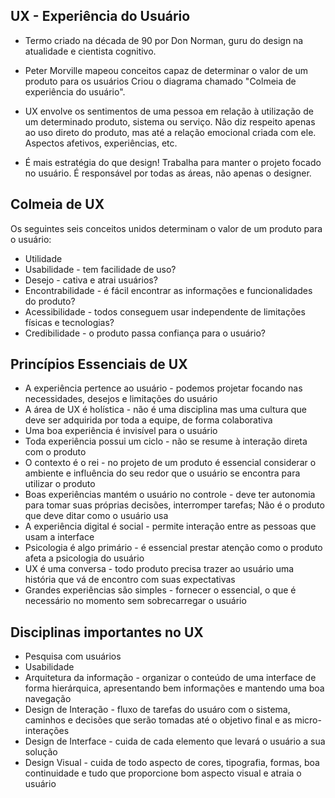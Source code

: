 ## UX - Experiência do Usuário
- Termo criado na década de 90 por Don Norman, guru do design na atualidade e cientista cognitivo.

- Peter Morville mapeou conceitos capaz de 
determinar o valor de um produto para os usuários Criou o diagrama chamado "Colmeia de experiência do usuário". 

- UX envolve os sentimentos de uma pessoa em relação à utilização de um determinado produto, sistema ou serviço. Não diz respeito apenas ao uso direto do produto, mas até a relação emocional criada com ele. Aspectos afetivos, experiências, etc. 

- É mais estratégia do que design! Trabalha para manter o projeto focado no usuário. É responsável por todas as áreas, não apenas o designer. 

## Colmeia de UX
Os seguintes seis conceitos unidos determinam o valor de um produto para o usuário: 

- Utilidade 
- Usabilidade - tem facilidade de uso?
- Desejo - cativa e atrai usuários?
- Encontrabilidade - é fácil encontrar as informações e funcionalidades do produto?
- Acessibilidade - todos conseguem usar independente de limitações físicas e tecnologias?
- Credibilidade - o produto passa confiança para o usuário?

## Princípios Essenciais de UX
- A experiência pertence ao usuário - podemos projetar focando nas necessidades, desejos e limitações do usuário
- A área de UX é holística - não é uma disciplina mas uma cultura que deve ser adquirida por toda a equipe, de forma colaborativa
- Uma boa experiência é invisível para o usuário 
- Toda experiência possui um ciclo - não se resume à interação direta com o produto
- O contexto é o rei - no projeto de um produto é essencial considerar o ambiente e influência do seu redor que o usuário se encontra para utilizar o produto
- Boas experiências mantém o usuário no controle - deve ter autonomia para tomar suas próprias decisões, interromper tarefas; Não é o produto que deve ditar como o usuário usa
- A experiência digital é social - permite interação entre as pessoas que usam a interface
- Psicologia é algo primário - é essencial prestar atenção como o produto afeta a psicologia do usuário
- UX é uma conversa - todo produto precisa trazer ao usuário uma história que vá de encontro com suas expectativas
- Grandes experiências são simples - fornecer o essencial, o que é necessário no momento sem sobrecarregar o usuário

## Disciplinas importantes no UX
- Pesquisa com usuários
- Usabilidade
- Arquitetura da informação - organizar o conteúdo de uma interface de forma hierárquica, apresentando bem informações e mantendo uma boa navegação
- Design de Interação - fluxo de tarefas do usuáro com o sistema, caminhos e decisões que serão tomadas até o objetivo final e as micro-interações
- Design de Interface - cuida de cada elemento que levará o usuário a sua solução
- Design Visual - cuida de todo aspecto de cores, tipografia, formas, boa continuidade e tudo que proporcione bom aspecto visual e atraia o usuário

